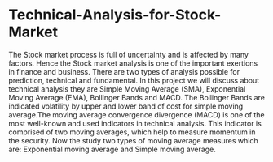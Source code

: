 # Technical-Analysis-for-Stock-Market
The Stock market process is full of uncertainty and is affected by many factors. 
Hence the Stock market analysis is one of the important exertions in finance and 
business. There are two types of analysis possible for prediction, technical and 
fundamental. In this project we will discuss about technical analysis they are 
Simple Moving Average (SMA), Exponential Moving Average (EMA), Bollinger 
Bands and MACD. The Bollinger Bands are indicated volatility by 
upper and lower band of cost for simple moving average.The moving average convergence divergence (MACD) is one of the most 
well-known and used indicators in technical analysis. This indicator is comprised 
of two moving averages, which help to measure momentum in the security. Now 
the study two types of moving average measures which are: Exponential moving 
average and Simple moving average.
